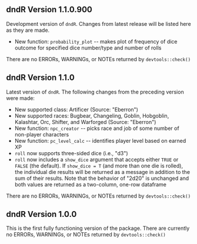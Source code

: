 ## dndR Version 1.1.0.900

Development version of `dndR`. Changes from latest release will be listed here as they are made.

- New function: `probability_plot` -- makes plot of frequency of dice outcome for specified dice number/type and number of rolls

There are no ERRORs, WARNINGs, or NOTEs returned by `devtools::check()`

## dndR Version 1.1.0

Latest version of `dndR`. The following changes from the preceding version were made:

- New supported class: Artificer (Source: "Eberron")
- New supported races: Bugbear, Changeling, Goblin, Hobgoblin, Kalashtar, Orc, Shifter, and Warforged (Source: "Eberron")
- New function: `npc_creator` -- picks race and job of some number of non-player characters
- New function: `pc_level_calc` -- identifies player level based on earned XP
- `roll` now supports three-sided dice (i.e., "d3")
- `roll` now includes a `show_dice` argument that accepts either `TRUE` or `FALSE` (the default). If `show_dice = T` (and more than one die is rolled), the individual die results will be returned as a message in addition to the sum of their results. Note that the behavior of "2d20" is unchanged and both values are returned as a two-column, one-row dataframe

There are no ERRORs, WARNINGs, or NOTEs returned by `devtools::check()`

## dndR Version 1.0.0

This is the first fully functioning version of the package. There are currently no ERRORs, WARNINGs, or NOTEs returned by `devtools::check()`

